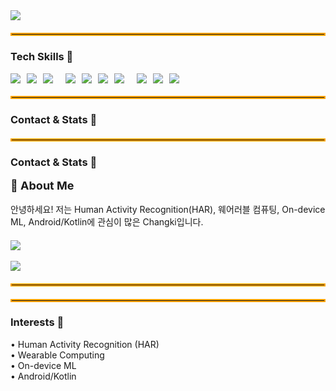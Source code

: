 <!-- Header -->
<img src="https://capsule-render.vercel.app/api?type=venom&color=gradient&height=200&section=header&text=Welcome%20to%20Changki%27s%20Github&fontSize=40" />
<hr style="border: 2px solid #ffa500; margin: 20px 0;" />

<!-- Tech Skills -->
<h3>Tech Skills 🚀</h3>
<div style="display:flex; flex-wrap:wrap; gap:10px; align-items:center;">
  <img src="https://img.shields.io/badge/python-%233776AB.svg?&style=for-the-badge&logo=python&logoColor=white" />
  <img src="https://img.shields.io/badge/kotlin-%230095D5.svg?&style=for-the-badge&logo=kotlin&logoColor=white" />
  <img src="https://img.shields.io/badge/java-%23007396.svg?&style=for-the-badge&logo=java&logoColor=white" /><br>
  <img src="https://img.shields.io/badge/tensorflow-%23FF6F00.svg?&style=for-the-badge&logo=tensorflow&logoColor=white" />
  <img src="https://img.shields.io/badge/scikit--learn-%23F7931E.svg?&style=for-the-badge&logo=scikit-learn&logoColor=black" />
  <img src="https://img.shields.io/badge/ubuntu-%23E95420.svg?&style=for-the-badge&logo=ubuntu&logoColor=white" />
  <img src="https://img.shields.io/badge/git-%23F05032.svg?&style=for-the-badge&logo=git&logoColor=white" /><br>
  <img src="https://img.shields.io/badge/android-%233DDC84.svg?&style=for-the-badge&logo=android&logoColor=black" />
  <img src="https://img.shields.io/badge/pandas-%23150458.svg?&style=for-the-badge&logo=pandas&logoColor=white" />
  <img src="https://img.shields.io/badge/numpy-%23013243.svg?&style=for-the-badge&logo=numpy&logoColor=white" />
</div>

<hr style="border: 2px solid #ffa500; margin: 20px 0;" />

<!-- Contact + GitHub Stats side-by-side -->
<h3>Contact & Stats 🤙</h3>

<hr style="border: 2px solid #ffa500; margin: 20px 0;" />

<h3>Contact & Stats 🤙</h3>
<div style="display: flex; flex-wrap: wrap; align-items: center; gap: 20px;">
  <div style="flex: 1; min-width: 250px;">
    <strong style="font-size:18px;">👋 About Me</strong><br><br>
    안녕하세요! 저는 Human Activity Recognition(HAR), 웨어러블 컴퓨팅,  
    On-device ML, Android/Kotlin에 관심이 많은 Changki입니다.
  </div>
  <div style="flex: 2; min-width: 250px;">
    <img src="https://github-readme-stats.vercel.app/api/top-langs/?username=changkey-bit&layout=compact"/>
    <br><br>
    <img src="https://github-readme-stats.vercel.app/api?username=changkey-bit&show_icons=true"
         style="max-width:100%; height:auto; display:block;" />
  </div>
</div>
<hr style="border: 2px solid #ffa500; margin: 20px 0;" />

<hr style="border: 2px solid #ffa500; margin: 20px 0;" />

<!-- Interests -->
<h3>Interests 💫</h3>
<p>
  • Human Activity Recognition (HAR)<br>
  • Wearable Computing <br>
  • On-device ML <br>
  • Android/Kotlin  
</p>
